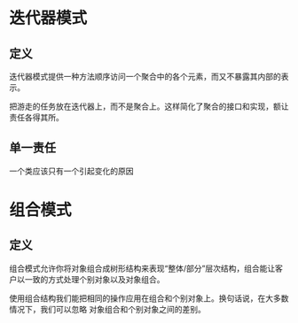 # 迭代器模式

## 定义
迭代器模式提供一种方法顺序访问一个聚合中的各个元素，而又不暴露其内部的表示。


把游走的任务放在迭代器上，而不是聚合上。这样简化了聚合的接口和实现，额让责任各得其所。


## 单一责任
一个类应该只有一个引起变化的原因

# 组合模式

## 定义
组合模式允许你将对象组合成树形结构来表现“整体/部分”层次结构，组合能让客户以一致的方式处理个别对象以及对象组合。

使用组合结构我们能把相同的操作应用在组合和个别对象上。换句话说，在大多数情况下，我们可以忽略 对象组合和个别对象之间的差别。